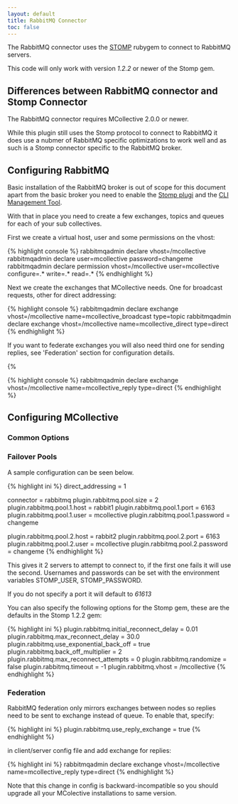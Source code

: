 ```yaml
---
layout: default
title: RabbitMQ Connector
toc: false
---
```

[STOMP]: http://stomp.codehaus.org/
[RabbitStomp]: http://www.rabbitmq.com/stomp.html
[RabbitCLI]: http://www.rabbitmq.com/management-cli.html

The RabbitMQ connector uses the [STOMP] rubygem to connect to RabbitMQ servers.

This code will only work with version _1.2.2_ or newer of the Stomp gem.

## Differences between RabbitMQ connector and Stomp Connector

The RabbitMQ connector requires MCollective 2.0.0 or newer.

While this plugin still uses the Stomp protocol to connect to RabbitMQ it does use a nubmer of
RabbitMQ specific optimizations to work well and as such is a Stomp connector specific to the
RabbitMQ broker.

## Configuring RabbitMQ

Basic installation of the RabbitMQ broker is out of scope for this document apart from the
basic broker you need to enable the [Stomp plugi][RabbitStomp] and the [CLI Management Tool][RabbitCLI].

With that in place you need to create a few exchanges, topics and queues for each of your
sub collectives.

First we create a virtual host, user and some permissions on the vhost:

{% highlight console %}
rabbitmqadmin declare vhost=/mcollective
rabbitmqadmin declare user=mcollective password=changeme
rabbitmqadmin declare permission vhost=/mcollective user=mcollective configure=.* write=.* read=.*
{% endhighlight %}

Next we create the exchanges that MCollective needs. One for broadcast requests, other for direct addressing:

{% highlight console %}
rabbitmqadmin declare exchange vhost=/mcollective name=mcollective_broadcast type=topic
rabbitmqadmin declare exchange vhost=/mcollective name=mcollective_direct type=direct
{% endhighlight %}

If you want to federate exchanges you will also need third one for sending replies, see 'Federation' section for configuration details.

{%

{% highlight console %}
rabbitmqadmin declare exchange vhost=/mcollective name=mcollective_reply type=direct
{% endhighlight %}

## Configuring MCollective

### Common Options

### Failover Pools
A sample configuration can be seen below.

{% highlight ini %}
direct_addressing = 1

connector = rabbitmq
plugin.rabbitmq.pool.size = 2
plugin.rabbitmq.pool.1.host = rabbit1
plugin.rabbitmq.pool.1.port = 6163
plugin.rabbitmq.pool.1.user = mcollective
plugin.rabbitmq.pool.1.password = changeme

plugin.rabbitmq.pool.2.host = rabbit2
plugin.rabbitmq.pool.2.port = 6163
plugin.rabbitmq.pool.2.user = mcollective
plugin.rabbitmq.pool.2.password = changeme
{% endhighlight %}

This gives it 2 servers to attempt to connect to, if the first one fails it will use the second.  Usernames and passwords can be set
with the environment variables STOMP_USER, STOMP_PASSWORD.

If you do not specify a port it will default to _61613_

You can also specify the following options for the Stomp gem, these are the defaults in the Stomp 1.2.2 gem:

{% highlight ini %}
plugin.rabbitmq.initial_reconnect_delay = 0.01
plugin.rabbitmq.max_reconnect_delay = 30.0
plugin.rabbitmq.use_exponential_back_off = true
plugin.rabbitmq.back_off_multiplier = 2
plugin.rabbitmq.max_reconnect_attempts = 0
plugin.rabbitmq.randomize = false
plugin.rabbitmq.timeout = -1
plugin.rabbitmq.vhost = /mcollective
{% endhighlight %}

### Federation

RabbitMQ federation only mirrors exchanges between nodes so replies need to be sent to exchange instead of queue.
To enable that, specify:

{% highlight ini %}
plugin.rabbitmq.use_reply_exchange = true
{% endhighlight %}

in client/server config file and add exchange for replies:

{% highlight ini %}
rabbitmqadmin declare exchange vhost=/mcollective name=mcollective_reply type=direct
{% endhighlight %}

Note that this change in config is backward-incompatible so you should upgrade all your MColective installations to same version.
